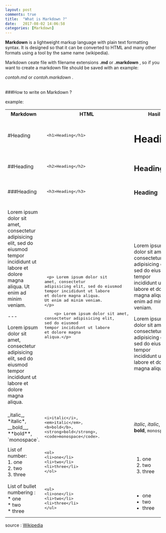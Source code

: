 ```yaml
---
layout: post
comments: true
title:  "What is Markdown ?"
date:   2017-08-02 14:06:58
categories: [Markdown]
---
```


__Markdown__  is a lightweight markup language with plain text formatting syntax. It is designed so that it can be converted to HTML and many other formats using a tool by the same name (wikipedia).



Markdown ceate file with filename extensions __.md__ or __.markdown__ , so if you want to create a markdown file should be saved with an example:

 _contoh.md_ or _contoh.markdown_  .
<br>
<br>

###How to write on Markdown ?

example:
<table class="table table-border">
<tr>
<th style="width:300px">Markdown</th>
<th style="width:300px">HTML</th>
<th style="width:300px">Hasil</th>
</tr>
<tr>
    <td> #Heading </td>
    <td>
        <xmp> <h1>Heading</h1></xmp>
    </td>
    <td>
    <h1> Heading </h1>
    </td>
</tr>
<tr>
    <td> ##Heading </td>
    <td>
        <xmp> <h2>Heading</h2></xmp>
    </td>
    <td>
    <h2> Heading </h2>
    </td>
</tr>
<tr>
    <td> ###Heading </td>
    <td>
        <xmp> <h3>Heading</h3></xmp>
    </td>
    <td>
    <h3> Heading </h3>
    </td>
</tr>
<tr>
    <td> 
         <p> Lorem ipsum dolor sit
     amet, consectetur 
    adipisicing elit, sed do eiusmod
    tempor incididunt ut labore
     et dolore magna aliqua.
     Ut enim ad minim veniam.
    </p> 
    ---
    <p> Lorem ipsum dolor sit amet,
         consectetur adipisicing elit,
          sed do eiusmod
        tempor incididunt ut labore
         et dolore magna
         aliqua.</p>
     </td>
    <td>
<xmp> <p> Lorem ipsum dolor sit
amet, consectetur 
adipisicing elit, sed do eiusmod
tempor incididunt ut labore
et dolore magna aliqua.
Ut enim ad minim veniam.
</p> </xmp>
<xmp>    <p> Lorem ipsum dolor sit amet,
consectetur adipisicing elit,
sed do eiusmod
tempor incididunt ut labore
et dolore magna
aliqua.</p></xmp>
    </td>
    <td>
      <p> Lorem ipsum dolor sit
     amet, consectetur 
    adipisicing elit, sed do eiusmod
    tempor incididunt ut labore
     et dolore magna aliqua.
     Ut enim ad minim veniam.
    </p> 
    <p> Lorem ipsum dolor sit amet,
         consectetur adipisicing elit,
          sed do eiusmod
        tempor incididunt ut labore
         et dolore magna
         aliqua.</p>
    </td>
</tr>
<tr>
    <td> _italic_, *italic*, __bold__, **bold**, `monospace`.</td>
    <td>
<xmp><i>italic</i>,
<em>italic</em>,
<b>bold</b>,
<strong>bold</strong>, 
<code>monospace</code>.
</xmp>
    </td>
    <td>
   <p><i>italic</i>, <em>italic</em>, <b>bold</b>, <strong>bold</strong>, <code>monospace</code>.</p>
    </td>
</tr>
<tr>
<td>
List of number:<br>
1. one <br>
2. two <br>
3. three <br>
</td>
<td>
<xmp><ol>
<li>one</li>
<li>two</li>
<li>three</li>
</ol>
</xmp>
</td>
<td>
<br>
<ol>
<li>one</li>
<li>two</li>
<li>three</li>
</ol>
</td>
</tr>
<tr>
<td>
List of bullet numbering :<br>
* one <br>
* two <br>
* three <br>
</td>
<td>
<xmp><ul>
<li>one</li>
<li>two</li>
<li>three</li>
</ul>
</xmp>
</td>
<td>
<br>
<ul>
<li>one</li>
<li>two</li>
<li>three</li>
</ul>
</td>
</tr>
</table>


source :  <a href="https://en.wikipedia.org/wiki/Markdown">Wikipedia</a>